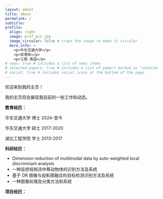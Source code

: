 ```yaml
---
layout: about
title: about
permalink: /
subtitle: 
profile:
  align: right
  image: prof_pic.jpg
  image_circular: false # crops the image to make it circular
  more_info: >
    <p>华东交通大学</p>
    <p>双港街</p>
    <p>江西 南昌</p>
# news: true # includes a list of news items
# selected_papers: true # includes a list of papers marked as "selected={true}"
# social: true # includes social icons at the bottom of the page
---
```

欢迎来到我的主页！

我的主页将会展现我目前的一些工作和动态。

**教育经历：**

华东交通大学 博士  2024-至今

华东交通大学 硕士  2017-2020

湖北工程学院 学士  2013-2017

**科研经历：**

- Dimension reduction of multimodal data by auto-weighted local discriminant analysis
- 一种监控视频流中移动物体的识别方法及系统
- 基于 DR 图像与投影图融合的目标检测识别方法及系统
- 一种图像处理及分类方法和系统

**项目经历：**



